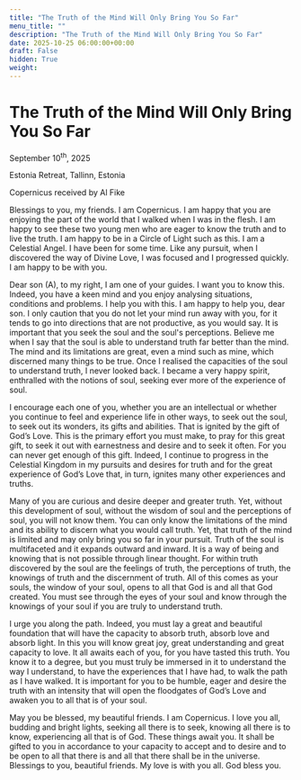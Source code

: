```yaml
---
title: "The Truth of the Mind Will Only Bring You So Far"
menu_title: ""
description: "The Truth of the Mind Will Only Bring You So Far"
date: 2025-10-25 06:00:00+00:00
draft: False
hidden: True
weight:
---
```

# The Truth of the Mind Will Only Bring You So Far

September 10<sup>th</sup>, 2025

Estonia Retreat, Tallinn, Estonia

Copernicus received by Al Fike

Blessings to you, my friends. I am Copernicus. I am happy that you are enjoying the part of the world that I walked when I was in the flesh. I am happy to see these two young men who are eager to know the truth and to live the truth. I am happy to be in a Circle of Light such as this. I am a Celestial Angel. I have been for some time. Like any pursuit, when I discovered the way of Divine Love, I was focused and I progressed quickly. I am happy to be with you.

Dear son (A), to my right, I am one of your guides. I want you to know this. Indeed, you have a keen mind and you enjoy analysing situations, conditions and problems. I help you with this. I am happy to help you, dear son. I only caution that you do not let your mind run away with you, for it tends to go into directions that are not productive, as you would say. It is important that you seek the soul and the soul's perceptions. Believe me when I say that the soul is able to understand truth far better than the mind. The mind and its limitations are great, even a mind such as mine, which discerned many things to be true. Once I realised the capacities of the soul to understand truth, I never looked back. I became a very happy spirit, enthralled with the notions of soul, seeking ever more of the experience of soul.

I encourage each one of you, whether you are an intellectual or whether you continue to feel and experience life in other ways, to seek out the soul, to seek out its wonders, its gifts and abilities. That is ignited by the gift of God’s Love. This is the primary effort you must make, to pray for this great gift, to seek it out with earnestness and desire and to seek it often. For you can never get enough of this gift. Indeed, I continue to progress in the Celestial Kingdom in my pursuits and desires for truth and for the great experience of God’s Love that, in turn, ignites many other experiences and truths.

Many of you are curious and desire deeper and greater truth. Yet, without this development of soul, without the wisdom of soul and the perceptions of soul, you will not know them. You can only know the limitations of the mind and its ability to discern what you would call truth. Yet, that truth of the mind is limited and may only bring you so far in your pursuit. Truth of the soul is multifaceted and it expands outward and inward. It is a way of being and knowing that is not possible through linear thought. For within truth discovered by the soul are the feelings of truth, the perceptions of truth, the knowings of truth and the discernment of truth. All of this comes as your souls, the window of your soul, opens to all that God is and all that God created. You must see through the eyes of your soul and know through the knowings of your soul if you are truly to understand truth.

I urge you along the path. Indeed, you must lay a great and beautiful foundation that will have the capacity to absorb truth, absorb love and absorb light. In this you will know great joy, great understanding and great capacity to love. It all awaits each of you, for you have tasted this truth. You know it to a degree, but you must truly be immersed in it to understand the way I understand, to have the experiences that I have had, to walk the path as I have walked. It is important for you to be humble, eager and desire the truth with an intensity that will open the floodgates of God’s Love and awaken you to all that is of your soul.

May you be blessed, my beautiful friends. I am Copernicus. I love you all, budding and bright lights, seeking all there is to seek, knowing all there is to know, experiencing all that is of God. These things await you. It shall be gifted to you in accordance to your capacity to accept and to desire and to be open to all that there is and all that there shall be in the universe. Blessings to you, beautiful friends. My love is with you all. God bless you.
